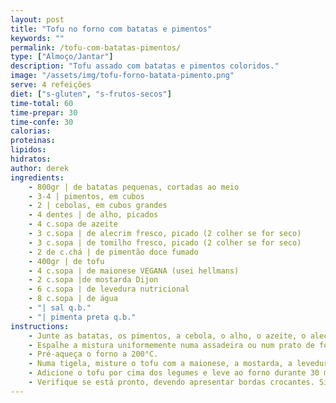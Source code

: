 ```yaml
---
layout: post
title: "Tofu no forno com batatas e pimentos"
keywords: ""
permalink: /tofu-com-batatas-pimentos/
type: ["Almoço/Jantar"]
description: "Tofu assado com batatas e pimentos coloridos."
image: "/assets/img/tofu-forno-batata-pimento.png"
serve: 4 refeições
diet: ["s-gluten", "s-frutos-secos"]
time-total: 60
time-prepar: 30
time-confe: 30
calorias:
proteinas:
lipidos:
hidratos:
author: derek
ingredients:
    - 800gr | de batatas pequenas, cortadas ao meio
    - 3-4 | pimentos, em cubos
    - 2 | cebolas, em cubos grandes
    - 4 dentes | de alho, picados
    - 4 c.sopa de azeite
    - 3 c.sopa | de alecrim fresco, picado (2 colher se for seco)
    - 3 c.sopa | de tomilho fresco, picado (2 colher se for seco)
    - 2 de c.chá | de pimentão doce fumado
    - 400gr | de tofu
    - 4 c.sopa | de maionese VEGANA (usei hellmans)
    - 2 c.sopa |de mostarda Dijon
    - 6 c.sopa | de levedura nutricional
    - 8 c.sopa | de água
    - "| sal q.b."
    - "| pimenta preta q.b."
instructions:
    - Junte as batatas, os pimentos, a cebola, o alho, o azeite, o alecrim, o tomilho e o pimentão doce fumado numa tigela grande e misture bem.
    - Espalhe a mistura uniformemente numa assadeira ou num prato de forno. 
    - Pré-aqueça o forno a 200°C.
    - Numa tigela, misture o tofu com a maionese, a mostarda, a levedura nutricional, sal, pimenta e a água até obter uma mistura homogénea.
    - Adicione o tofu por cima dos legumes e leve ao forno durante 30 minutos, a 200°C. 
    - Verifique se está pronto, devendo apresentar bordas crocantes. Sirva inteiro, em fatias ou mexido, conforme preferir. Se desejar, asse por mais 10-15 minutos antes de servir.
---
```

